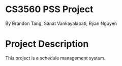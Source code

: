 # CS3560 PSS Project

By Brandon Tang, Sanat Vankayalapati, Ryan Nguyen

# Project Description

This project is a schedule management system.